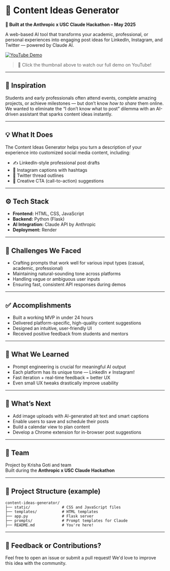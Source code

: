 # 🧠 Content Ideas Generator

**🚀 Built at the Anthropic x USC Claude Hackathon – May 2025**

A web-based AI tool that transforms your academic, professional, or personal experiences into engaging post ideas for LinkedIn, Instagram, and Twitter — powered by Claude AI.

[![YouTube Demo](https://img.youtube.com/vi/W4Db5s8UO7g/0.jpg)](https://www.youtube.com/watch?v=W4Db5s8UO7g&t=1s)

> 🎥 Click the thumbnail above to watch our full demo on YouTube!

---

## 🌟 Inspiration

Students and early professionals often attend events, complete amazing projects, or achieve milestones — but don’t know *how to share* them online. We wanted to eliminate the “I don’t know what to post” dilemma with an AI-driven assistant that sparks content ideas instantly.

---

## 💡 What It Does

The Content Ideas Generator helps you turn a description of your experience into customized social media content, including:

- ✍️ LinkedIn-style professional post drafts  
- 📸 Instagram captions with hashtags  
- 🧵 Twitter thread outlines  
- 🎯 Creative CTA (call-to-action) suggestions

---

## ⚙️ Tech Stack

- **Frontend:** HTML, CSS, JavaScript  
- **Backend:** Python (Flask)  
- **AI Integration:** Claude API by Anthropic  
- **Deployment:** Render

---

## 🚧 Challenges We Faced

- Crafting prompts that work well for various input types (casual, academic, professional)  
- Maintaining natural-sounding tone across platforms  
- Handling vague or ambiguous user inputs  
- Ensuring fast, consistent API responses during demos

---

## ✅ Accomplishments

- Built a working MVP in under 24 hours  
- Delivered platform-specific, high-quality content suggestions  
- Designed an intuitive, user-friendly UI  
- Received positive feedback from students and mentors

---

## 🧠 What We Learned

- Prompt engineering is crucial for meaningful AI output  
- Each platform has its unique tone — LinkedIn ≠ Instagram!  
- Fast iteration + real-time feedback = better UX  
- Even small UX tweaks drastically improve usability

---

## 🔮 What’s Next

- Add image uploads with AI-generated alt text and smart captions  
- Enable users to save and schedule their posts  
- Build a calendar view to plan content  
- Develop a Chrome extension for in-browser post suggestions

---

## 👥 Team

Project by Krisha Goti and team  
Built during the **Anthropic x USC Claude Hackathon**


---

## 📂 Project Structure (example)

```
content-ideas-generator/
├── static/              # CSS and JavaScript files
├── templates/           # HTML templates
├── app.py               # Flask server
├── prompts/             # Prompt templates for Claude
├── README.md            # You're here!
```

---

## 💬 Feedback or Contributions?

Feel free to open an issue or submit a pull request! We'd love to improve this idea with the community.
